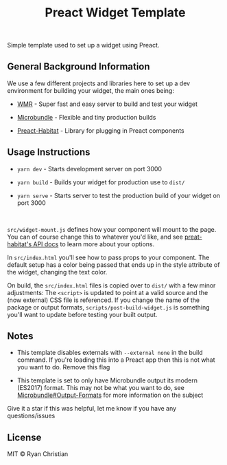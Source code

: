 <h1 align="center">Preact Widget Template</h1>

<br />

Simple template used to set up a widget using Preact.

## General Background Information

We use a few different projects and libraries here to set up a dev environment for building your widget, the main ones being:

- [WMR](https://github.com/preactjs/wmr) - Super fast and easy server to build and test your widget

- [Microbundle](https://github.com/developit/microbundle) - Flexible and tiny production builds

- [Preact-Habitat](https://github.com/zouhir/preact-habitat) - Library for plugging in Preact components

## Usage Instructions

- `yarn dev` - Starts development server on port 3000

- `yarn build` - Builds your widget for production use to `dist/`

- `yarn serve` - Starts server to test the production build of your widget on port 3000

<br />

`src/widget-mount.js` defines how your component will mount to the page. You can of course change this to whatever you'd like, and see [preat-habitat's API docs](https://github.com/zouhir/preact-habitat#api-docs) to learn more about your options.

In `src/index.html` you'll see how to pass props to your component. The default setup has a color being passed that ends up in the style attribute of the widget, changing the text color.

On build, the `src/index.html` files is copied over to `dist/` with a few minor adjustments: The `<script>` is updated to point at a valid source and the (now external) CSS file is referenced. If you change the name of the package or output formats, `scripts/post-build-widget.js` is something you'll want to update before testing your built output.

## Notes

- This template disables externals with `--external none` in the build command. If you're loading this into a Preact app then this is not what you want to do. Remove this flag

- This template is set to only have Microbundle output its modern (ES2017) format. This may not be what you want to do, see [Microbundle#Output-Formats](https://github.com/developit/microbundle#-output-formats-) for more information on the subject

Give it a star if this was helpful, let me know if you have any questions/issues

## License

MIT © Ryan Christian
